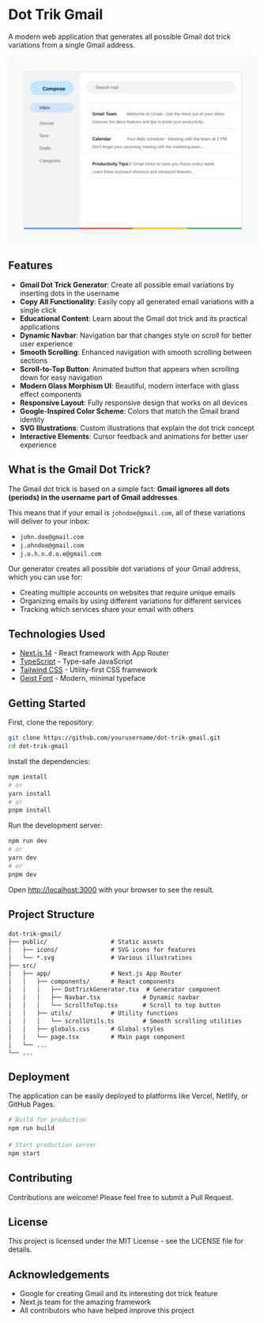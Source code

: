 # Dot Trik Gmail

A modern web application that generates all possible Gmail dot trick variations from a single Gmail address.

![Dot Trik Gmail](public/hero-image.svg)

## Features

- **Gmail Dot Trick Generator**: Create all possible email variations by inserting dots in the username
- **Copy All Functionality**: Easily copy all generated email variations with a single click
- **Educational Content**: Learn about the Gmail dot trick and its practical applications
- **Dynamic Navbar**: Navigation bar that changes style on scroll for better user experience
- **Smooth Scrolling**: Enhanced navigation with smooth scrolling between sections
- **Scroll-to-Top Button**: Animated button that appears when scrolling down for easy navigation
- **Modern Glass Morphism UI**: Beautiful, modern interface with glass effect components
- **Responsive Layout**: Fully responsive design that works on all devices
- **Google-Inspired Color Scheme**: Colors that match the Gmail brand identity
- **SVG Illustrations**: Custom illustrations that explain the dot trick concept
- **Interactive Elements**: Cursor feedback and animations for better user experience

## What is the Gmail Dot Trick?

The Gmail dot trick is based on a simple fact: **Gmail ignores all dots (periods) in the username part of Gmail addresses**.

This means that if your email is `johndoe@gmail.com`, all of these variations will deliver to your inbox:
- `john.doe@gmail.com`
- `j.ohndoe@gmail.com`
- `j.o.h.n.d.o.e@gmail.com`

Our generator creates all possible dot variations of your Gmail address, which you can use for:
- Creating multiple accounts on websites that require unique emails
- Organizing emails by using different variations for different services
- Tracking which services share your email with others

## Technologies Used

- [Next.js 14](https://nextjs.org) - React framework with App Router
- [TypeScript](https://www.typescriptlang.org/) - Type-safe JavaScript
- [Tailwind CSS](https://tailwindcss.com/) - Utility-first CSS framework
- [Geist Font](https://vercel.com/font) - Modern, minimal typeface

## Getting Started

First, clone the repository:

```bash
git clone https://github.com/yourusername/dot-trik-gmail.git
cd dot-trik-gmail
```

Install the dependencies:

```bash
npm install
# or
yarn install
# or
pnpm install
```

Run the development server:

```bash
npm run dev
# or
yarn dev
# or
pnpm dev
```

Open [http://localhost:3000](http://localhost:3000) with your browser to see the result.

## Project Structure

```
dot-trik-gmail/
├── public/                  # Static assets
│   ├── icons/               # SVG icons for features
│   └── *.svg                # Various illustrations
├── src/
│   ├── app/                 # Next.js App Router
│   │   ├── components/      # React components
│   │   │   ├── DotTrickGenerator.tsx  # Generator component
│   │   │   ├── Navbar.tsx            # Dynamic navbar
│   │   │   └── ScrollToTop.tsx       # Scroll to top button
│   │   ├── utils/           # Utility functions
│   │   │   └── scrollUtils.ts        # Smooth scrolling utilities
│   │   ├── globals.css      # Global styles
│   │   └── page.tsx         # Main page component
│   └── ...
└── ...
```

## Deployment

The application can be easily deployed to platforms like Vercel, Netlify, or GitHub Pages.

```bash
# Build for production
npm run build

# Start production server
npm start
```

## Contributing

Contributions are welcome! Please feel free to submit a Pull Request.

## License

This project is licensed under the MIT License - see the LICENSE file for details.

## Acknowledgements

- Google for creating Gmail and its interesting dot trick feature
- Next.js team for the amazing framework
- All contributors who have helped improve this project
